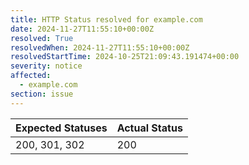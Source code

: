 ```yaml
---
title: HTTP Status resolved for example.com
date: 2024-11-27T11:55:10+00:00Z
resolved: True
resolvedWhen: 2024-11-27T11:55:10+00:00Z
resolvedStartTime: 2024-10-25T21:09:43.191474+00:00
severity: notice
affected:
  - example.com
section: issue
---
```


| Expected Statuses | Actual Status  |
|-------------------|----------------|
| 200, 301, 302 | 200 |
